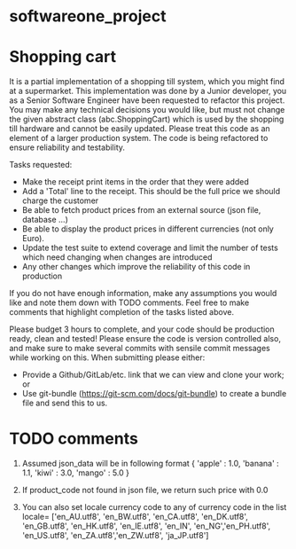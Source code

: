 # softwareone_project
# Shopping cart

It is a partial implementation of a shopping till system, which you might find at a supermarket.
This implementation was done by a Junior developer, you as a Senior Software Engineer have been requested to refactor this project.
You may make any technical decisions you would like, but must not change the given abstract class (abc.ShoppingCart) which is used by the shopping till hardware and cannot be easily updated.
Please treat this code as an element of a larger production system. The code is being refactored to ensure reliability and testability.

Tasks requested:
- Make the receipt print items in the order that they were added
- Add a 'Total' line to the receipt. This should be the full price we should charge the customer
- Be able to fetch product prices from an external source (json file, database ...)
- Be able to display the product prices in different currencies (not only Euro).
- Update the test suite to extend coverage and limit the number of tests which need changing when changes are introduced
- Any other changes which improve the reliability of this code in production

If you do not have enough information, make any assumptions you would like and note them down with TODO comments. Feel free to make comments that highlight completion of the tasks listed above.

Please budget 3 hours to complete, and your code should be production ready, clean and tested! Please ensure the code is version controlled also, and make sure to make several commits with sensile commit messages while working on this. When submitting please either:
- Provide a Github/GitLab/etc. link that we can view and clone your work; or
- Use git-bundle (https://git-scm.com/docs/git-bundle) to create a bundle file and send this to us.

# TODO comments
1) Assumed json_data will be in  following format 
{
    'apple' : 1.0,
    'banana' : 1.1,
    'kiwi' : 3.0,
    'mango' : 5.0
}

2) If product_code not found in json file, we return such price with 0.0

3) You can also set locale currency code to any of currency code in the list locale= ['en_AU.utf8', 'en_BW.utf8', 'en_CA.utf8',  'en_DK.utf8', 'en_GB.utf8', 'en_HK.utf8', 'en_IE.utf8', 'en_IN', 'en_NG','en_PH.utf8', 'en_US.utf8', 'en_ZA.utf8','en_ZW.utf8', 'ja_JP.utf8']
